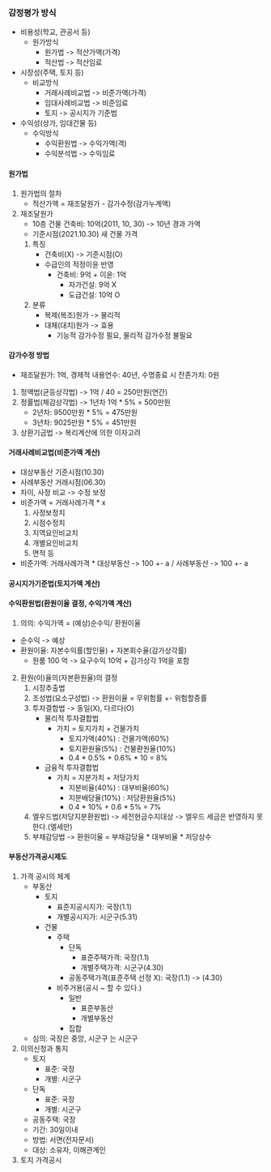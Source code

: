 ### 감정평가 방식
- 비용성(학교, 관공서 등) 
    - 원가방식
        - 원가법 -> 적산가액(가격)
        - 적산법 -> 적산임료
- 시장성(주택, 토지 등)
    -  비교방식
        - 거래사례비교법 -> 비준가액(가격)
        - 임대사례비교법 -> 비준임료
        - 토지 -> 공시지가 기준법
- 수익성(상가, 임대건물 등)
    - 수익방식
        - 수익환원법 -> 수익가액(격)
        - 수익분석법 -> 수익임료
#### 원가법
1. 원가법의 절차
    - 적산가액 = 재조달원가 - 감가수정(감가누계액)
2. 재조달원가
    - 10층 건물 건축비: 10억(2011, 10, 30) -> 10년 경과 가액
    - 기준시점(2021.10.30) 새 건물 가격
    1. 특징
        - 건축비(X) -> 기준시점(O)
        - 수급인의 적정이윤 반영
            - 건축비: 9억 + 이윤: 1억
                - 자가건설: 9억 X
                - 도급건설: 10억 O
    2. 분류
        - 복제(복조)원가 -> 물리적
        - 대체(대치)원가 -> 효용
            - 기능적 감가수정 필요, 물리적 감가수정 불필요
#### 감가수정 방법
- 재조달원가: 1억, 경제적 내용연수: 40년, 수명종료 시 잔존가치: 0원
1. 정액법(균등상각법) -> 1억 / 40 = 250만원(연간)
2. 정률법(체감상각법) -> 1년차 1억 * 5% = 500만원
    - 2년차: 9500만원 * 5% = 475만원
    - 3년차: 9025만원 * 5% = 451만원
3. 상환기금법 -> 복리계산에 의한 이자고려
#### 거래사례비교법(비준가액 계산)
- 대상부동산 기준시점(10.30)
- 사례부동산 거래시점(06.30)
- 차이, 사정 비교 -> 수정 보정
- 비준가액 = 거래사례가격 * x
    1. 사정보정치
    2. 시점수정치
    3. 지역요인비교치
    4. 개별요인비교치
    5. 면적 등
- 비준가액: 거래사례가격 * 대상부동산 -> 100 +- a / 사례부동산 -> 100 +- a
#### 공시지가기준법(토지가액 계산)
#### 수익환원법(환원이율 결정, 수익가액 계산)
1. 의의: 수익가액 = (예상)순수익/ 환원이율
- 순수익 -> 예상
- 환원이율: 자본수익률(할인율) + 자본회수율(감가상각률)
    - 원룸 100 억 -> 요구수익 10억 + 감가상각 1억을 포함
2. 환원(이)율의(자본환원율)의 결정
    1. 시장추출법
    2. 조성법(요소구성법) -> 환원이율 = 무위험률 +- 위험할증률
    3. 투자결합법 -> 동일(X), 다르다(O)
        - 물리적 투자결합법
            - 가치 = 토지가치 + 건물가치
                - 토지가액(40%) : 건물가액(60%)
                - 토지환원율(5%) : 건물환원율(10%)
                - 0.4 * 0.5% + 0.6% * 10 = 8%
        - 금융적 투자결합법
            - 가치 = 지분가치 + 저당가치
                - 지분비율(40%) : 대부비율(60%)
                - 지분배당율(10%) : 저당환원율(5%)
                - 0.4 * 10% + 0.6 * 5% = 7%
    4. 엘우드법(저당지분환원법) -> 세전현금수지대상 -> 엘우드 세금은 반영하지 못한다.(엘세만)
    5. 부채감당법 -> 환원이율 = 부채감당율 * 대부비율 * 저당상수
#### 부동산가격공시제도
1. 가격 공시의 체계
    - 부동산
        - 토지
            - 표준지공시지가: 국장(1.1)
            - 개별공시지가: 시군구(5.31)
        - 건물
            - 주택
                - 단독
                    - 표준주택가격: 국장(1.1)
                    - 개별주택가격: 시군구(4.30)
                - 공동주택가격(표준주택 선정 X): 국장(1.1) -> (4.30)
            - 비주거용(공시 ~ 할 수 있다.)
                - 일반
                    - 표준부동산
                    - 개별부동산
                - 집합
    - 심의: 국장은 중앙, 시군구 는 시군구
2. 이의신청과 통지
    - 토지
        - 표준: 국장
        - 개별: 시군구
    - 단독
        - 표준: 국장
        - 개별: 시군구
    - 공동주택: 국장
    - 기간: 30일이내
    - 방법: 서면(전자문서)
    - 대상: 소유자, 이해관계인
3. 토지 가격공시